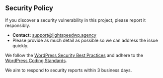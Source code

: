 ## Security Policy

If you discover a security vulnerability in this project, please report it responsibly.

- **Contact:** [support@lightspeedwp.agency](mailto:support@lightspeedwp.agency)
- Please provide as much detail as possible so we can address the issue quickly.

We follow the [WordPress Security Best Practices](https://developer.wordpress.org/security) and adhere to the [WordPress Coding Standards](https://developer.wordpress.org/coding-standards/wordpress-coding-standards/).

We aim to respond to security reports within 3 business days.